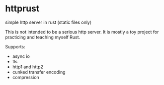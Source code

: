 # httprust
simple http server in rust (static files only)

This is not intended to be a serious http server. It is mostly a toy project for practicing and teaching myself Rust.

Supports:
* async io
* tls
* http1 and http2
* cunked transfer encoding
* compression
